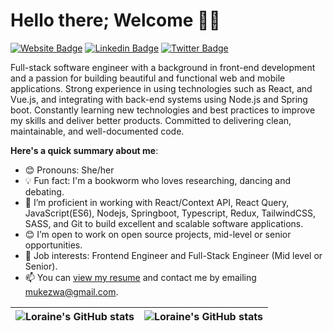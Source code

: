 # Hello there; Welcome 👋🏾 

[![Website Badge](https://img.shields.io/badge/-portfolio-000?style=for-the-badge&logo=Google-Chrome&logoColor=white&link=[https://loraine-portfolio.vercel.app/)](https://loraine-portfolio.vercel.app/)
[![Linkedin Badge](https://img.shields.io/badge/-linkedin-blue?style=for-the-badge&logo=Linkedin&logoColor=white&link=https://www.linkedin.com/in/loraine-irakoze-mukezwa-20268a194/)](https://www.linkedin.com/in/loraine-irakoze-mukezwa-20268a194/)
[![Twitter Badge](https://img.shields.io/badge/-@IrakozeLoraine-1ca0f1?style=for-the-badge&logo=twitter&logoColor=white&link=https://www.twitter.com/IrakozeLoraine)](https://twitter.com/IrakozeLoraine)

Full-stack software engineer with a background in front-end development and a passion for building beautiful and functional web and mobile applications. Strong experience in using technologies such as React, and Vue.js, and integrating with back-end systems using Node.js and Spring boot. Constantly learning new technologies and best practices to improve my skills and deliver better products. Committed to delivering clean, maintainable, and well-documented code.

**Here's a quick summary about me**: 

- 😊 Pronouns: She/her
- 💡 Fun fact: I'm a bookworm who loves researching, dancing and debating.
- 🌱 I’m proficient in working with React/Context API, React Query, JavaScript(ES6), Nodejs, Springboot, Typescript, Redux, TailwindCSS, SASS, and Git to build excellent and scalable software applications.
- 😊 I’m open to work on open source projects, mid-level or senior opportunities.
- 💼 Job interests: Frontend Engineer and Full-Stack Engineer (Mid level or Senior). 
- 📫 You can [view my resume](https://drive.google.com/file/d/1TP4aMA84ChvZ6P7OLGjmNPc1CeZc509p/view?usp=sharing) and contact me by emailing mukezwa@gmail.com.

| <img align="center" src="https://github-readme-stats.vercel.app/api?username=IrakozeLoraine&show_icons=true&include_all_commits=true&hide_border=true" alt="Loraine's GitHub stats" /> | <img align="center" src="https://github-readme-stats.vercel.app/api/top-langs/?username=IrakozeLoraine&langs_count=8&layout=compact&hide_border=true" alt="Loraine's GitHub stats" /> |
| ------------- | ------------- |
